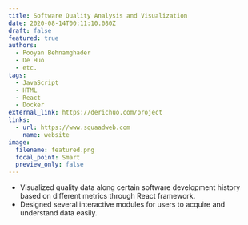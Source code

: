 ```yaml
---
title: Software Quality Analysis and Visualization
date: 2020-08-14T00:11:10.080Z
draft: false
featured: true
authors:
  - Pooyan Behnamghader
  - De Huo
  - etc.
tags:
  - JavaScript
  - HTML
  - React
  - Docker
external_link: https://derichuo.com/project
links:
  - url: https://www.squaadweb.com
    name: website
image:
  filename: featured.png
  focal_point: Smart
  preview_only: false
---
```

* Visualized quality data along certain software development history based on different metrics through React framework.
* Designed several interactive modules for users to acquire and understand data easily.